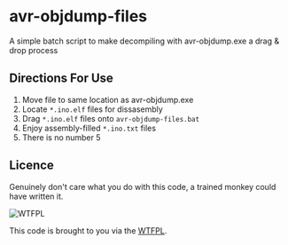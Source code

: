 # avr-objdump-files
A simple batch script to make decompiling with avr-objdump.exe a drag &amp; drop process

## Directions For Use

1. Move file to same location as avr-objdump.exe
2. Locate `*.ino.elf` files for dissasembly
3. Drag `*.ino.elf` files onto `avr-objdump-files.bat`
4. Enjoy assembly-filled `*.ino.txt` files
5. There is no number 5

## Licence

Genuinely don't care what you do with this code, a trained monkey could have written it.

![WTFPL](http://www.wtfpl.net/wp-content/uploads/2012/12/wtfpl-badge-1.png)

This code is brought to you via the [WTFPL](http://www.wtfpl.net/).
